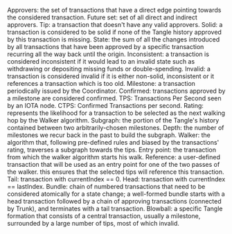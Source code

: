 Approvers: the set of transactions that have a direct edge pointing towards the considered transaction.
Future set: set of all direct and indirect approvers.
Tip: a transaction that doesn't have any valid approvers.
Solid: a transaction is considered to be solid if none of the Tangle history approved by this transaction is missing.
State: the sum of all the changes introduced by all transactions that have been approved by a specific transaction recurring all the way back until the origin.
Inconsistent: a transaction is considered inconsistent if it would lead to an invalid state such as withdrawing or depositing missing funds or double-spending.
Invalid: a transaction is considered invalid if it is either non-solid, inconsistent or it references a transaction which is too old.
Milestone: a transaction periodically issued by the Coordinator.
Confirmed: transactions approved by a milestone are considered confirmed.
TPS: Transactions Per Second seen by an IOTA node.
CTPS: Confirmed Transactions per second.
Rating: represents the likelihood for a transaction to be selected as the next walking hop by the Walker algorithm.
Subgraph: the portion of the Tangle's history contained between two arbitrarily-chosen milestones.
Depth: the number of milestones we recur back in the past to build the subgraph.
Walker: the algorithm that, following pre-defined rules and biased by the transactions' rating, traverses a subgraph towards the tips.
Entry point: the transaction from which the walker algorithm starts his walk.
Reference: a user-defined transaction that will be used as an entry point for one of the two passes of the walker. this ensures that the selected tips will reference this transaction.
Tail: transaction with currentIndex == 0.
Head: transaction with currentIndex == lastIndex.
Bundle: chain of numbered transactions that need to be considered atomically for a state change; a well-formed bundle starts with a head transaction followed by a chain of approving transactions (connected by Trunk), and terminates with a tail transaction.
Blowball: a specific Tangle formation that consists of a central transaction, usually a milestone, surrounded by a large number of tips, most of which invalid.